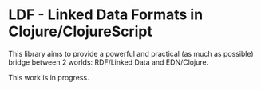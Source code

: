 # LDF - Linked Data Formats in Clojure/ClojureScript

This library aims to provide a powerful and practical (as much as possible)
bridge between 2 worlds: RDF/Linked Data and EDN/Clojure.

This work is in progress.
